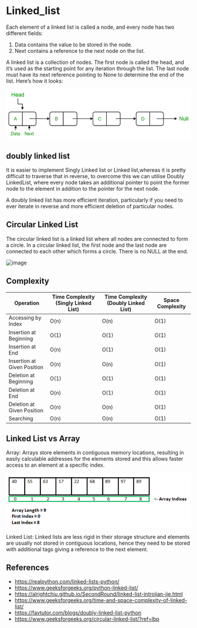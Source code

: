 # Linked_list

Each element of a linked list is called a node, and every node has two different fields:

1. Data contains the value to be stored in the node.
2. Next contains a reference to the next node on the list.

A linked list is a collection of nodes. The first node is called the head, and it’s used as the starting point for any iteration through the list. The last node must have its next reference pointing to None to determine the end of the list. Here’s how it looks:

![image](https://github.com/fangyu070899/Linked_list/blob/main/image/LLdrawio.png)

## doubly linked list

It is easier to implement Singly Linked list or Linked list,whereas it is pretty difficult to traverse that in reverse, to overcome this we can utilise Doubly LinkedList, where every node takes an additional pointer to point the former node to the element in addition to the pointer for the next node.

A doubly linked list has more efficient iteration, particularly if you need to ever iterate in reverse and more efficient deletion of particular nodes.

## Circular Linked List

The circular linked list is a linked list where all nodes are connected to form a circle. In a circular linked list, the first node and the last node are connected to each other which forms a circle. There is no NULL at the end.

![image](https://github.com/fangyu070899/Linked_list/blob/main/image/CircularLinkeList.png)

## Complexity

| Operation                   | Time Complexity (Singly Linked List) | Time Complexity (Doubly Linked List) | Space Complexity |
| --------------------------- | ------------------------------------ | ------------------------------------ | ---------------- |
| Accessing by Index          | O(n)                                 | O(n)                                 | O(1)             |
| Insertion at Beginning      | O(1)                                 | O(1)                                 | O(1)             |
| Insertion at End            | O(n)                                 | O(1)                                 | O(1)             |
| Insertion at Given Position | O(n)                                 | O(n)                                 | O(1)             |
| Deletion at Beginning       | O(1)                                 | O(1)                                 | O(1)             |
| Deletion at End             | O(n)                                 | O(1)                                 | O(1)             |
| Deletion at Given Position  | O(n)                                 | O(n)                                 | O(1)             |
| Searching                   | O(n)                                 | O(n)                                 | O(1)             |

## Linked List vs Array

Array: Arrays store elements in contiguous memory locations, resulting in easily calculable addresses for the elements stored and this allows faster access to an element at a specific index.

![image](https://github.com/fangyu070899/Linked_list/blob/main/image/Arrays-1.png)

Linked List: Linked lists are less rigid in their storage structure and elements are usually not stored in contiguous locations, hence they need to be stored with additional tags giving a reference to the next element.

## References

- https://realpython.com/linked-lists-python/
- https://www.geeksforgeeks.org/python-linked-list/
- https://alrightchiu.github.io/SecondRound/linked-list-introjian-jie.html
- https://www.geeksforgeeks.org/time-and-space-complexity-of-linked-list/
- https://favtutor.com/blogs/doubly-linked-list-python
- https://www.geeksforgeeks.org/circular-linked-list/?ref=lbp
